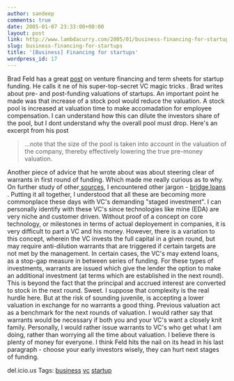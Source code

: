 ```yaml
---
author: sandeep
comments: true
date: 2005-01-07 23:33:00+00:00
layout: post
link: http://www.lambdacurry.com/2005/01/business-financing-for-startups/
slug: business-financing-for-startups
title: '[Business] Financing for startups'
wordpress_id: 17
---
```


Brad Feld has a great [post](http://www.feld.com/blog/archives/2005/01/term_sheet_pric.html) on venture financing and term sheets for startup funding. He calls it ne of his super-top-secret VC magic tricks .
Brad writes about pre- and post-funding valuations of startups. An important point he made was that increase of a stock pool would reduce the valuation. A stock pool is increased at valuation time to make accomadation for employee compensation. I can understand how this can dilute the investors share of the pool, but I dont understand why the overall pool must drop. Here's an excerpt from his post


<blockquote>...note that the size of the pool is taken into account in the valuation of the company, thereby effectively lowering the true pre-money valuation.</blockquote>

Another piece of advice that he wrote about was about steering clear of warrants in first round of funding. Which made me really curious as to why. On further study of other[ sources](http://www.bio.com/industryanalysis/industryanalysis_features.jhtml?cid=ci22629363),  I encountered other jargon - [bridge loans](http://www.techbizfl.com/news_desc.asp?article_id=1167) . Putting it all together, I understood that all these are becoming more commonplace these days with VC's demanding "staged investment". I can personally identify with these VC's since technologies like mine (EDA) are very niche and customer driven. Without proof of a concept on core technology, or milestones in terms of actual deployement in companies, it is very difficult to part a VC and his money. However, there is a variation to this concept, wherein the VC invests the full capital in a given round, but may require anti-dilution warrants that are triggered if certain targets are not met by the management.
In certain cases, the VC's may extend loans, as a stop-gap measure in between series of funding. For these types of investments, warrants are issued which give the lender the option to make an additional investment (at terms which are established in the next round). This is beyond the fact that the principal and accrued interest are converted to stock in the next round.
Sweet.
I suppose that complexity is the real hurdle here. But at the risk of sounding juvenile, is accepting a lower valuation in exchange for no warrants a good thing. Previous valuation act as a benchmark for the next rounds of valuation. I would rather say that warrants would be necessary if both you and your VC's want a closely knit family. Personally, I would rather issue warrants to VC's who get what I am doing, rather than worrying all the time about valuation. I believe there is plenty of money for everyone.
I think Feld hits the nail on its head in his last paragraph - choose your early investors wisely, they can hurt next stages of funding.


del.icio.us Tags: [business](http://del.icio.us/sss8ue/business) [](http://del.icio.us/sss8ue/) [vc](http://del.icio.us/sss8ue/vc) [startup](http://del.icio.us/sss8ue/startup)
